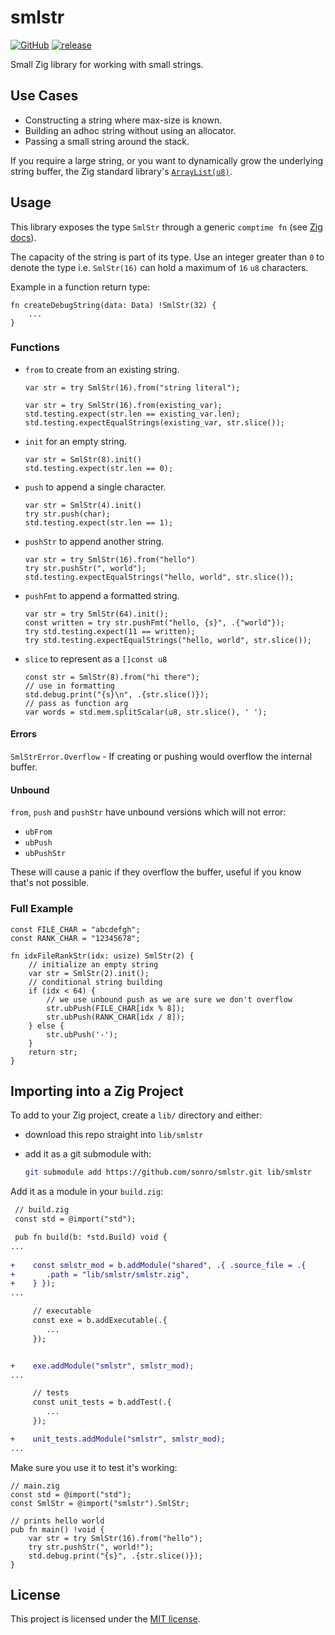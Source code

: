 # smlstr

[![GitHub](https://img.shields.io/github/license/sonro/smlstr)](https://github.com/sonro/smlstr/blob/main/LICENSE)
[![release](https://img.shields.io/github/v/release/sonro/smlstr)](https://github.com/sonro/smlstr/releases/latest)

Small Zig library for working with small strings.

## Use Cases

- Constructing a string where max-size is known.
- Building an adhoc string without using an allocator.
- Passing a small string around the stack.

If you require a large string, or you want to dynamically grow the underlying
string buffer, the Zig standard library's
[`ArrayList(u8)`](https://ziglang.org/documentation/master/std/#A;std:ArrayList).

## Usage

This library exposes the type `SmlStr` through a generic `comptime fn`
(see [Zig docs](https://ziglang.org/documentation/master/#Generic-Data-Structures)).

The capacity of the string is part of its type.  Use an integer greater than `0`
to denote the type i.e. `SmlStr(16)` can hold a maximum of `16` `u8` characters.

Example in a function return type:

```zig
fn createDebugString(data: Data) !SmlStr(32) {
    ...
}
```

### Functions

- `from` to create from an existing string.

  ```zig
  var str = try SmlStr(16).from("string literal");
  ```

  ```zig
  var str = try SmlStr(16).from(existing_var);
  std.testing.expect(str.len == existing_var.len);
  std.testing.expectEqualStrings(existing_var, str.slice());
  ```

- `init` for an empty string.

  ```zig
  var str = SmlStr(8).init()
  std.testing.expect(str.len == 0);
  ```

- `push` to append a single character.

  ```zig
  var str = SmlStr(4).init()
  try str.push(char);
  std.testing.expect(str.len == 1);
  ```

- `pushStr` to append another string.

  ```zig
  var str = try SmlStr(16).from("hello")
  try str.pushStr(", world");
  std.testing.expectEqualStrings("hello, world", str.slice());
  ```

- `pushFmt` to append a formatted string.

  ```zig
  var str = try SmlStr(64).init();
  const written = try str.pushFmt("hello, {s}", .{"world"});
  try std.testing.expect(11 == written);
  try std.testing.expectEqualStrings("hello, world", str.slice());
  ```

- `slice` to represent as a `[]const u8`

  ```zig
  const str = SmlStr(8).from("hi there");
  // use in formatting
  std.debug.print("{s}\n", .{str.slice()});
  // pass as function arg
  var words = std.mem.splitScalar(u8, str.slice(), ' ');
  ```

#### Errors

`SmlStrError.Overflow` -  If creating or pushing would overflow
the internal buffer.

#### Unbound

`from`, `push` and `pushStr` have unbound versions which will not error:

- `ubFrom`
- `ubPush`
- `ubPushStr`

These will cause a panic if they overflow the buffer, useful if you know that's
not possible.

### Full Example

```zig
const FILE_CHAR = "abcdefgh";
const RANK_CHAR = "12345678";

fn idxFileRankStr(idx: usize) SmlStr(2) {
    // initialize an empty string
    var str = SmlStr(2).init();
    // conditional string building
    if (idx < 64) {
        // we use unbound push as we are sure we don't overflow
        str.ubPush(FILE_CHAR[idx % 8]);
        str.ubPush(RANK_CHAR[idx / 8]);
    } else {
        str.ubPush('-');
    }
    return str;
}
```

## Importing into a Zig Project

To add to your Zig project, create a `lib/` directory and either:

- download this repo straight into `lib/smlstr`
- add it as a git submodule with:

  ```bash
  git submodule add https://github.com/sonro/smlstr.git lib/smlstr
  ```

Add it as a module in your `build.zig`:

```diff
 // build.zig
 const std = @import("std");

 pub fn build(b: *std.Build) void {
...
 
+    const smlstr_mod = b.addModule("shared", .{ .source_file = .{
+       .path = "lib/smlstr/smlstr.zig",
+    } });
...

     // executable
     const exe = b.addExecutable(.{
        ...
     });


+    exe.addModule("smlstr", smlstr_mod);
...

     // tests
     const unit_tests = b.addTest(.{
        ...
     });

+    unit_tests.addModule("smlstr", smlstr_mod);
...
```

Make sure you use it to test it's working:

```zig
// main.zig
const std = @import("std");
const SmlStr = @import("smlstr").SmlStr;

// prints hello world
pub fn main() !void {
    var str = try SmlStr(16).from("hello");
    try str.pushStr(", world!");
    std.debug.print("{s}", .{str.slice()});
}
```

## License

This project is licensed under the [MIT license](/LICENSE).
